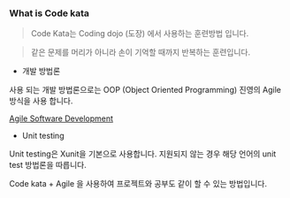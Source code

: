 ### What is Code kata
> Code Kata는 Coding dojo (도장) 에서 사용하는 훈련방법 입니다.

> 같은 문제를 머리가 아니라 손이 기억할 때까지 반복하는 훈련입니다.

* 개발 방법론

사용 되는 개발 방법론으로는 OOP (Object Oriented Programming) 진영의 Agile 방식을 사용 합니다.

[Agile Software Development](https://ko.wikipedia.org/wiki/%EC%95%A0%EC%9E%90%EC%9D%BC_%EC%86%8C%ED%94%84%ED%8A%B8%EC%9B%A8%EC%96%B4_%EA%B0%9C%EB%B0%9C) 

- Unit testing

Unit testing은 Xunit을 기본으로 사용합니다. 지원되지 않는 경우 해당 언어의 unit test 방법론을 따릅니다.

Code kata + Agile 을 사용하여 프로젝트와 공부도 같이 할 수 있는 방법입니다.

